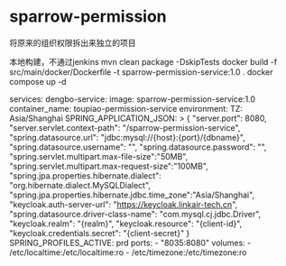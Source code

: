 # sparrow-permission
将原来的组织权限拆出来独立的项目

本地构建，不通过jenkins
mvn clean package -DskipTests
docker build -f src/main/docker/Dockerfile -t sparrow-permission-service:1.0 .
docker compose up -d


services:
  dengbo-service:
    image: sparrow-permission-service:1.0
    container_name: toupiao-permission-service
    environment:
      TZ: Asia/Shanghai
      SPRING_APPLICATION_JSON: >
        {
          "server.port": 8080,
          "server.servlet.context-path": "/sparrow-permission-service",
          "spring.datasource.url": "jdbc:mysql://{host}:{port}/{dbname}",
          "spring.datasource.username": "",
          "spring.datasource.password": "",
          "spring.servlet.multipart.max-file-size":"50MB",
          "spring.servlet.multipart.max-request-size":"100MB",
          "spring.jpa.properties.hibernate.dialect": "org.hibernate.dialect.MySQLDialect",
          "spring.jpa.properties.hibernate.jdbc.time_zone":"Asia/Shanghai",
          "keycloak.auth-server-url": "https://keycloak.linkair-tech.cn",
          "spring.datasource.driver-class-name": "com.mysql.cj.jdbc.Driver",
          "keycloak.realm": "{realm}",
          "keycloak.resource": "{client-id}",
          "keycloak.credentials.secret": "{client-secret}"
        }
      SPRING_PROFILES_ACTIVE: prd
    ports:
      - "8035:8080"
    volumes:
      - /etc/localtime:/etc/localtime:ro
      - /etc/timezone:/etc/timezone:ro
